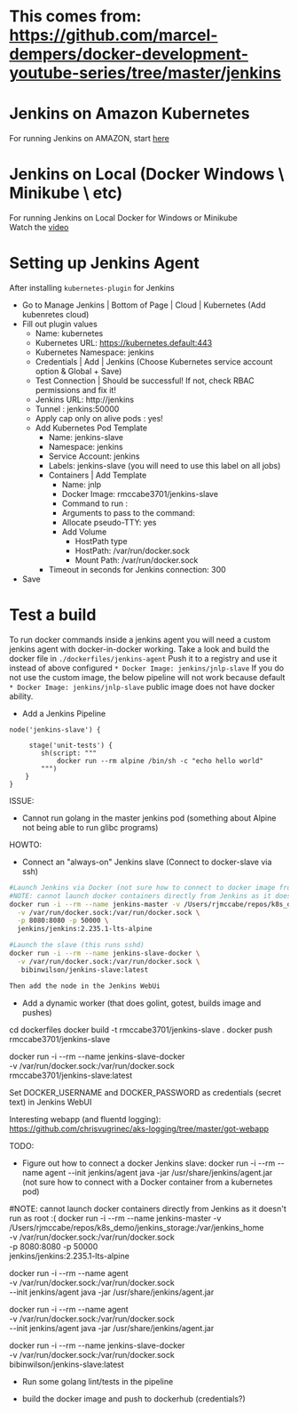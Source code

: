 # This comes from: https://github.com/marcel-dempers/docker-development-youtube-series/tree/master/jenkins

# Jenkins on Amazon Kubernetes

For running Jenkins on AMAZON, start [here](./amazon-eks/readme.md)

# Jenkins on Local (Docker Windows \ Minikube \ etc)

For running Jenkins on Local Docker for Windows or Minikube <br/>
Watch the [video](https://youtu.be/eRWIJGF3Y2g)

# Setting up Jenkins Agent

After installing `kubernetes-plugin` for Jenkins
* Go to Manage Jenkins | Bottom of Page | Cloud | Kubernetes (Add kubenretes cloud)
* Fill out plugin values
    * Name: kubernetes
    * Kubernetes URL: https://kubernetes.default:443
    * Kubernetes Namespace: jenkins
    * Credentials | Add | Jenkins (Choose Kubernetes service account option & Global + Save)
    * Test Connection | Should be successful! If not, check RBAC permissions and fix it!
    * Jenkins URL: http://jenkins
    * Tunnel : jenkins:50000
    * Apply cap only on alive pods : yes!
    * Add Kubernetes Pod Template
        * Name: jenkins-slave
        * Namespace: jenkins
        * Service Account: jenkins
        * Labels: jenkins-slave (you will need to use this label on all jobs)
        * Containers | Add Template
            * Name: jnlp
            * Docker Image: rmccabe3701/jenkins-slave
            * Command to run : <Make this blank>
            * Arguments to pass to the command: <Make this blank>
            * Allocate pseudo-TTY: yes
            * Add Volume
                * HostPath type
                * HostPath: /var/run/docker.sock
                * Mount Path: /var/run/docker.sock
        * Timeout in seconds for Jenkins connection: 300
* Save

# Test a build

To run docker commands inside a jenkins agent you will need a custom jenkins agent with docker-in-docker working.
Take a look and build the docker file in `./dockerfiles/jenkins-agent`
Push it to a registry and use it instead of above configured `* Docker Image: jenkins/jnlp-slave`
If you do not use the custom image, the below pipeline will not work because default `* Docker Image: jenkins/jnlp-slave` public image does not have docker ability.

* Add a Jenkins Pipeline

```
node('jenkins-slave') {

     stage('unit-tests') {
        sh(script: """
            docker run --rm alpine /bin/sh -c "echo hello world"
        """)
    }
}
```


ISSUE:
 * Cannot run golang in the master jenkins pod (something about Alpine not being able to run glibc programs)


HOWTO:

* Connect an "always-on" Jenkins slave (Connect to docker-slave via ssh)

```bash
#Launch Jenkins via Docker (not sure how to connect to docker image from k8s)
#NOTE: cannot launch docker containers directly from Jenkins as it doesn't run as root :(
docker run -i --rm --name jenkins-master -v /Users/rjmccabe/repos/k8s_demo/jenkins_storage:/var/jenkins_home \
  -v /var/run/docker.sock:/var/run/docker.sock \
  -p 8080:8080 -p 50000 \
  jenkins/jenkins:2.235.1-lts-alpine

#Launch the slave (this runs sshd)
docker run -i --rm --name jenkins-slave-docker \
  -v /var/run/docker.sock:/var/run/docker.sock \
   bibinwilson/jenkins-slave:latest

Then add the node in the Jenkins WebUi
```

* Add a dynamic worker (that does golint, gotest, builds image and pushes)

cd dockerfiles
docker build -t rmccabe3701/jenkins-slave .
docker push rmccabe3701/jenkins-slave


docker run -i --rm --name jenkins-slave-docker \
  -v /var/run/docker.sock:/var/run/docker.sock \
   rmccabe3701/jenkins-slave:latest


Set DOCKER_USERNAME and DOCKER_PASSWORD as credentials (secret text) in Jenkins WebUI


Interesting webapp (and fluentd logging):
https://github.com/chrisvugrinec/aks-logging/tree/master/got-webapp

TODO:

 * Figure out how to connect a docker Jenkins slave:
 docker run -i --rm --name agent --init jenkins/agent java -jar /usr/share/jenkins/agent.jar
  (not sure how to connect with a Docker container from a kubernetes pod)

#NOTE: cannot launch docker containers directly from Jenkins as it doesn't run as root :(
 docker run -i --rm --name jenkins-master -v /Users/rjmccabe/repos/k8s_demo/jenkins_storage:/var/jenkins_home \
   -v /var/run/docker.sock:/var/run/docker.sock \
   -p 8080:8080 -p 50000 \
   jenkins/jenkins:2.235.1-lts-alpine

 docker run -i --rm --name agent \
   -v /var/run/docker.sock:/var/run/docker.sock \
   --init jenkins/agent java -jar /usr/share/jenkins/agent.jar

 docker run -i --rm --name agent \
   -v /var/run/docker.sock:/var/run/docker.sock \
   --init jenkins/agent java -jar /usr/share/jenkins/agent.jar

 docker run -i --rm --name jenkins-slave-docker \
   -v /var/run/docker.sock:/var/run/docker.sock \
    bibinwilson/jenkins-slave:latest

 * Run some golang lint/tests in the pipeline

 * build the docker image and push to dockerhub (credentials?)
